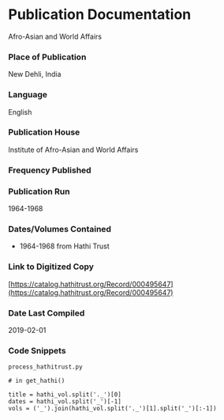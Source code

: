 # Publication Documentation
Afro-Asian and World Affairs

### Place of Publication
New Dehli, India

### Language
English

### Publication House
Institute of Afro-Asian and World Affairs

### Frequency Published


### Publication Run
1964-1968

### Dates/Volumes Contained
- 1964-1968 from Hathi Trust

### Link to Digitized Copy
[https://catalog.hathitrust.org/Record/000495647](https://catalog.hathitrust.org/Record/000495647)


### Date Last Compiled
2019-02-01

### Code Snippets
`process_hathitrust.py`
```
# in get_hathi()

title = hathi_vol.split('._')[0]
dates = hathi_vol.split('_')[-1]
vols = ('_').join(hathi_vol.split('._')[1].split('_')[:-1])
```